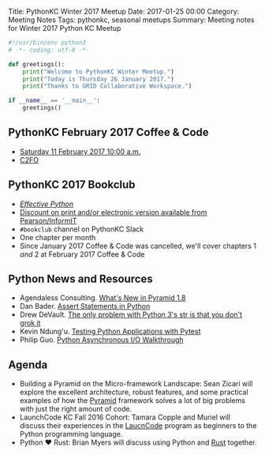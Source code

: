 Title: PythonKC Winter 2017 Meetup
Date: 2017-01-25 00:00
Category: Meeting Notes
Tags: pythonkc, seasonal meetups
Summary: Meeting notes for Winter 2017 Python KC Meetup

```python
#!/usr/bin/env python3
# -*- coding: utf-8 -*-

def greetings():
    print("Welcome to PythonKC Winter Meetup.")
    print("Today is Thursday 26 January 2017.")
    print("Thanks to GRID Collaborative Workspace.")

if __name__ == '__main__':
    greetings()
```

## PythonKC February 2017 Coffee & Code
* [Saturday 11 February 2017 10:00 a.m.](https://www.meetup.com/pythonkc/events/237054678/)
* [C2FO](https://c2fo.com)

## PythonKC 2017 Bookclub
* [_Effective Python_](http://www.effectivepython.com)
* [Discount on print and/or electronic version available from Pearson/InformIT](https://www.meetup.com/pythonkc/messages/boards/thread/48671344/0#129968417)
* `#bookclub` channel on PythonKC Slack
* One chapter per month
* Since January 2017 Coffee & Code was cancelled, we'll cover chapters 1 _and_ 2 at February 2017 Coffee & Code

## Python News and Resources
* Agendaless Consulting. [What's New in Pyramid 1.8](http://docs.pylonsproject.org/projects/pyramid/en/latest/whatsnew-1.8.html)
* Dan Bader. [Assert Statements in Python](https://dbader.org/blog/python-assert-tutorial)
* Drew DeVault. [The only problem with Python 3's str is that you don't grok it](http://sircmpwn.github.io/2017/01/13/The-problem-with-Python-3.html)
* Kevin Ndung'u. [Testing Python Applications with Pytest](https://semaphoreci.com/community/tutorials/testing-python-applications-with-pytest)
* Philip Guo. [Python Asynchronous I/O Walkthrough](http://pgbovine.net/python-async-io-walkthrough.htm)

## Agenda
* Building a Pyramid on the Micro-framework Landscape: Sean Zicari will explore the excellent architecture, robust features, and some practical examples of how the [Pyramid](https://trypyramid.com) framework solves a lot of big problems with just the right amount of code.
* LaunchCode KC Fall 2016 Cohort: Tamara Copple and Muriel will discuss their experiences in the [LaucnCode](https://www.launchcode.org) program as beginners to the Python programming language.
* Python ❤️ Rust: Brian Myers will discuss using Python and [Rust](https://www.rust-lang.org/en-US/) together.

